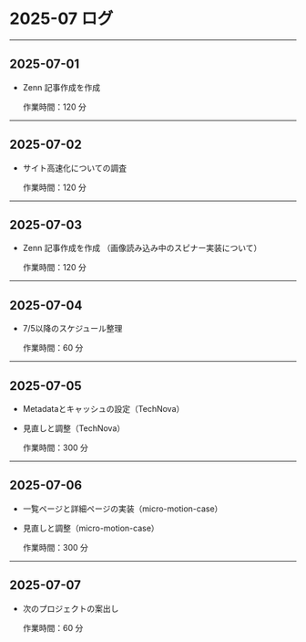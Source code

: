 # 2025-07 ログ

---

## 2025-07-01

- Zenn 記事作成を作成

  作業時間：120 分

---

## 2025-07-02

- サイト高速化についての調査

  作業時間：120 分

---

## 2025-07-03

- Zenn 記事作成を作成 （画像読み込み中のスピナー実装について）

  作業時間：120 分

---

## 2025-07-04

- 7/5以降のスケジュール整理

  作業時間：60 分

---

## 2025-07-05

- Metadataとキャッシュの設定（TechNova）
- 見直しと調整（TechNova）

  作業時間：300 分

---

## 2025-07-06

- 一覧ページと詳細ページの実装（micro-motion-case）
- 見直しと調整（micro-motion-case）

  作業時間：300 分

---

## 2025-07-07

- 次のプロジェクトの案出し

  作業時間：60 分

